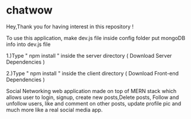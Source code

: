 # chatwow
Hey,Thank you for having interest in this repository !

To use this application,
make dev.js file inside config folder
put mongoDB info into dev.js file

1.)Type " npm install " inside the server directory ( Download Server Dependencies )

2.)Type " npm install " inside the client directory ( Download Front-end Dependencies )


Social Networking web application made on top of MERN stack which allows user to login, signup, create new posts,Delete posts, Follow and unfollow users, like and comment on other posts, update profile pic and much more like a real social media app.

 

